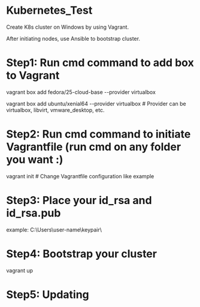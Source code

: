 # Kubernetes_Test

Create K8s cluster on Windows by using Vagrant. 

After initiating nodes, use Ansible to bootstrap cluster.



# Step1: Run cmd command to add box to Vagrant

vagrant box add fedora/25-cloud-base --provider virtualbox

vagrant box add ubuntu/xenial64  --provider virtualbox             # Provider can be virtualbox, libvirt, vmware_desktop, etc.


# Step2: Run cmd command to initiate Vagrantfile (run cmd on any folder you want :)

vagrant init                                					   # Change Vagrantfile configuration like example
  
# Step3: Place your id_rsa and id_rsa.pub

example:
C:\Users\user-name\keypair\

# Step4: Bootstrap your cluster

vagrant up
  
# Step5: Updating
